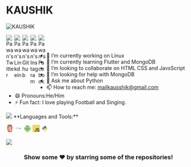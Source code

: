 
<h1><strong>KAUSHIK</strong></h1>
<p align="left"> <img src="https://komarev.com/ghpvc/?username=KAUSHIKT07&label=Views&color=blue&style=plastic" alt="KAUSHIK" /> </p>

<a href="https://twitter.com/Kaushik82959670?s=09">
  <img align="left" alt="Pawan's Twitter" width="22px" src="https://cdn.jsdelivr.net/npm/simple-icons@v3/icons/twitter.svg" />
</a>
<a href="www.linkedin.com/in/sahilkar99">
  <img align="left" alt="Pawan's Linkdein" width="22px" src="https://cdn.jsdelivr.net/npm/simple-icons@v3/icons/linkedin.svg" />
</a>
<a href="https://github.com/KAUSHIKT07">
  <img align="left" alt="Pawan's Github" width="22px" src="https://cdn.jsdelivr.net/npm/simple-icons@v3/icons/github.svg" />
</a>
<a href="https://instagram.com/iamkaushik_01/">
  <img align="left" alt="Pawan's Instagram" width="22px" src="https://cdn.jsdelivr.net/npm/simple-icons@v3/icons/instagram.svg" />
</a>
<a href="https://www.facebook.com/sahil.kargutkar.58/">
  <img align="left" alt="Pawan's Facebook" width="22px" src="https://cdn.jsdelivr.net/npm/simple-icons@v3/icons/facebook.svg" />
</a>

<br/>
<br/>   

- 🔭 I’m currently working on Linux
- 🌱 I’m currently learning Flutter and MongoDB
- 👯 I’m looking to collaborate on HTML CSS and JavsScript
- 🤔 I’m looking for help with MongoDB
- 💬 Ask me about Python
- 📫 How to reach me: mailkausshik@gmail.com
- 😄 Pronouns:He/Him
- ⚡ Fun fact: I love playing Football and Singing.

<img src ="https://github-readme-stats.vercel.app/api?username=KAUSHIKT07&&show_icons=true&title_color=#00ff00&icon_color=bb2acf&text_color=daf7dc&bg_color=151515">
**Languages and Tools:**  

<code><img height="20" src="https://raw.githubusercontent.com/github/explore/80688e429a7d4ef2fca1e82350fe8e3517d3494d/topics/html/html.png"></code>
<code><img height="20" src="https://raw.githubusercontent.com/github/explore/80688e429a7d4ef2fca1e82350fe8e3517d3494d/topics/java/java.png"></code>
<code><img height="20" src="https://raw.githubusercontent.com/github/explore/80688e429a7d4ef2fca1e82350fe8e3517d3494d/topics/android/android.png"></code>
<code><img height="20" src="https://raw.githubusercontent.com/github/explore/80688e429a7d4ef2fca1e82350fe8e3517d3494d/topics/javascript/javascript.png"></code>
<code><img height="20" src="https://raw.githubusercontent.com/github/explore/80688e429a7d4ef2fca1e82350fe8e3517d3494d/topics/python/python.png"></code>    

<a href="https://github.com/KAUSHIKT07">
  <img align="center" src="https://github-readme-stats.vercel.app/api/top-langs/?username=KAUSHIKT07&theme=dark&hide_langs_below=1" />
</a>

<div align="center">

### Show some ❤️ by starring some of the repositories!

</div>
